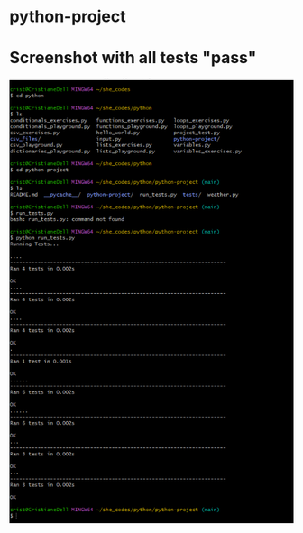 # python-project
# Screenshot with all tests "pass"
![Alt text](https://github.com/cristianetanaka/python-project/blob/main/project%20test%20pass.png)
